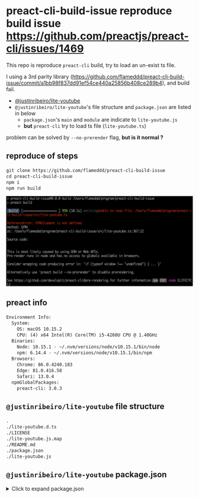# preact-cli-build-issue reproduce build issue https://github.com/preactjs/preact-cli/issues/1469
This repo is reproduce `preact-cli` build, try to load an un-exist ts file.

I using a 3rd parity library (https://github.com/flameddd/preact-cli-build-issue/commit/a1bb98f837dd91ef54ce440a25856b408ce289b4), and build fail.  
- [@justinribeiro/lite-youtube](https://github.com/justinribeiro/lite-youtube)
- `@justinribeiro/lite-youtube`'s file structure and `package.json` are listed in below
  - `package.json`'s `main` and `module` are indicate to `lite-youtube.js`
  - **but** `preact-cli` try to load ts file (`lite-youtube.ts`)

problem can be solved by `--no-prerender` flag, **but is it normal ?**

## reproduce of steps
```
git clone https://github.com/flameddd/preact-cli-build-issue
cd preact-cli-build-issue
npm i
npm run build
```

![s01](./s01.png)  

## preact info
```
Environment Info:
  System:
    OS: macOS 10.15.2
    CPU: (4) x64 Intel(R) Core(TM) i5-4260U CPU @ 1.40GHz
  Binaries:
    Node: 10.15.1 - ~/.nvm/versions/node/v10.15.1/bin/node
    npm: 6.14.4 - ~/.nvm/versions/node/v10.15.1/bin/npm
  Browsers:
    Chrome: 86.0.4240.183
    Edge: 81.0.416.58
    Safari: 13.0.4
  npmGlobalPackages:
    preact-cli: 3.0.3
```

## `@justinribeiro/lite-youtube` file structure

```
.
./lite-youtube.d.ts
./LICENSE
./lite-youtube.js.map
./README.md
./package.json
./lite-youtube.js
```
## `@justinribeiro/lite-youtube` package.json
<details>
  <summary>Click to expand package.json</summary>
  
```json
{
  "_from": "@justinribeiro/lite-youtube",
  "_id": "@justinribeiro/lite-youtube@0.9.1",
  "_inBundle": false,
  "_integrity": "sha512-IgcpHnovzZGxU4Ec+0c7sSLhrJWflvYliQUmdcwBgyVkGw0ZL9Y8IU/m09NPk9EzIk2HAOWUGLywTVpB785egA==",
  "_location": "/@justinribeiro/lite-youtube",
  "_phantomChildren": {},
  "_requested": {
    "type": "tag",
    "registry": true,
    "raw": "@justinribeiro/lite-youtube",
    "name": "@justinribeiro/lite-youtube",
    "escapedName": "@justinribeiro%2flite-youtube",
    "scope": "@justinribeiro",
    "rawSpec": "",
    "saveSpec": null,
    "fetchSpec": "latest"
  },
  "_requiredBy": [
    "#USER",
    "/"
  ],
  "_resolved": "https://registry.npmjs.org/@justinribeiro/lite-youtube/-/lite-youtube-0.9.1.tgz",
  "_shasum": "c9f83861daad361d58de76b2a5e078de6fe6b751",
  "_spec": "@justinribeiro/lite-youtube",
  "_where": "/Users/flameddd/program/preact-cli-build-issue",
  "author": {
    "name": "Justin Ribeiro",
    "email": "justin@justinribeiro.com"
  },
  "bugs": {
    "url": "https://github.com/justinribeiro/lite-youtube/issues"
  },
  "bundleDependencies": false,
  "deprecated": false,
  "description": "A web component that loads YouTube embed iframes faster. ShadowDom based version of Paul Irish' concept.",
  "devDependencies": {
    "@typescript-eslint/eslint-plugin": "^2.29.0",
    "@typescript-eslint/parser": "^2.29.0",
    "eslint": "^6.8.0",
    "eslint-config-google": "^0.14.0",
    "eslint-config-prettier": "^6.10.0",
    "eslint-plugin-html": "^6.0.0",
    "eslint-plugin-lit": "^1.2.0",
    "prettier": "^2.0.0",
    "typescript": "^3.8.0"
  },
  "files": [
    "lite-youtube.d.ts",
    "lite-youtube.js",
    "lite-youtube.js.map"
  ],
  "homepage": "https://github.com/justinribeiro/lite-youtube#readme",
  "keywords": [
    "web components",
    "youtube"
  ],
  "license": "MIT",
  "main": "lite-youtube.js",
  "module": "lite-youtube.js",
  "name": "@justinribeiro/lite-youtube",
  "repository": {
    "type": "git",
    "url": "git+ssh://git@github.com/justinribeiro/lite-youtube.git"
  },
  "scripts": {
    "build": "tsc --project tsconfig.json",
    "lint": "npm run lint:eslint && npm run lint:prettier",
    "lint:eslint": "eslint *.ts --ignore-path .gitignore",
    "lint:prettier": "prettier --check *.ts --ignore-path .gitignore",
    "prepublishOnly": "npm run build"
  },
  "types": "lite-youtube.d.ts",
  "version": "0.9.1"
}

```
</details>
